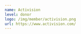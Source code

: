 ```yaml
---
name: Activision
level: donor
logo: /img/member/activision.png
url: https://www.activision.com/
---
```

